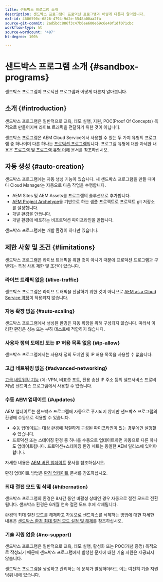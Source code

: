 ```yaml
---
title: 샌드박스 프로그램 소개
description: 샌드박스 프로그램이 프로덕션 프로그램과 어떻게 다른지 알아봅니다.
exl-id: 4606590c-6826-4794-9d2e-5548a00aa2fa
source-git-commit: 2ad5bdc886f3c47b6ee600e69c6e40f1df071cbc
workflow-type: ht
source-wordcount: '487'
ht-degree: 100%

---
```



# 샌드박스 프로그램 소개 {#sandbox-programs}

샌드박스 프로그램이 프로덕션 프로그램과 어떻게 다른지 알아봅니다.

## 소개 {#introduction}

샌드박스 프로그램은 일반적으로 교육, 데모 실행, 지원, POC(Proof Of Concepts) 목적으로 만들어지며 라이브 트래픽을 전달하기 위한 것이 아닙니다.

샌드박스 프로그램은 AEM Cloud Service에서 사용할 수 있는 두 가지 유형의 프로그램 중 하나이며 다른 하나는 [프로덕션 프로그램](introduction-production-programs.md)입니다. 프로그램 유형에 대한 자세한 내용은 [프로그램 및 프로그램 유형 이해](/help/implementing/cloud-manager/getting-access-to-aem-in-cloud/program-types.md) 문서를 참조하십시오.

## 자동 생성 {#auto-creation}

샌드박스 프로그램에는 자동 생성 기능이 있습니다. 새 샌드박스 프로그램을 만들 때마다 Cloud Manager는 자동으로 다음 작업을 수행합니다.

* AEM Sites 및 AEM Assets를 프로그램의 솔루션으로 추가합니다.
* [AEM Project Archetype](https://experienceleague.adobe.com/docs/experience-manager-core-components/using/developing/archetype/overview.html)을 기반으로 하는 샘플 프로젝트로 프로젝트 git 저장소를 설정합니다.
* 개발 환경을 만듭니다.
* 개발 환경에 배포하는 비프로덕션 파이프라인을 만듭니다.

샌드박스 프로그램에는 개발 환경이 하나만 있습니다.

## 제한 사항 및 조건 {#limitations}

샌드박스 프로그램은 라이브 트래픽을 위한 것이 아니기 때문에 프로덕션 프로그램과 구별되는 특정 사용 제한 및 조건이 있습니다.

### 라이브 트래픽 없음 {#live-traffic}

샌드박스 프로그램은 라이브 트래픽을 전달하기 위한 것이 아니므로 [AEM as a Cloud Service 약정](https://www.adobe.com/kr/legal/service-commitments.html)이 적용되지 않습니다.

### 자동 확장 없음 {#auto-scaling}

샌드박스 프로그램에서 생성된 환경은 자동 확장을 위해 구성되지 않습니다. 따라서 이러한 환경은 성능 또는 부하 테스트에 적합하지 않습니다.

### 사용자 정의 도메인 또는 IP 허용 목록 없음 {#ip-allow}

샌드박스 프로그램에서는 사용자 정의 도메인 및 IP 허용 목록을 사용할 수 없습니다.

### 고급 네트워킹 없음 {#advanced-networking}

[고급 네트워킹 기능](/help/security/configuring-advanced-networking.md) (예: VPN, 비표준 포트, 전용 송신 IP 주소 등의 셀프서비스 프로비저닝) 샌드박스 프로그램에서 사용할 수 없습니다.

### 수동 AEM 업데이트 {#updates}

AEM 업데이트는 샌드박스 프로그램에 자동으로 푸시되지 않지만 샌드박스 프로그램의 환경에 수동으로 적용할 수 있습니다.

* 수동 업데이트는 대상 환경에 적절하게 구성된 파이프라인이 있는 경우에만 실행할 수 있습니다.
* 프로덕션 또는 스테이징 환경 중 하나를 수동으로 업데이트하면 자동으로 다른 하나도 업데이트됩니다. 프로덕션+스테이징 환경 세트는 동일한 AEM 릴리스에 있어야 합니다.

자세한 내용은 [AEM 버전 업데이트](/help/implementing/deploying/aem-version-updates.md) 문서를 참조하십시오.

환경 업데이트 방법은 [환경 업데이트](/help/implementing/cloud-manager/manage-environments.md#updating-dev-environment) 문서를 참조하십시오.

### 최대 절전 모드 및 삭제 {#hibernation}

샌드박스 프로그램의 환경은 8시간 동안 비활성 상태인 경우 자동으로 절전 모드로 전환됩니다. 샌드박스 환경은 6개월 연속 절전 모드 후에 삭제됩니다.

환경의 최대 절전 모드를 해제하고 자동으로 샌드박스를 삭제하는 방법에 대한 자세한 내용은 [샌드박스 환경 최대 절전 모드 설정 및 해제](/help/implementing/cloud-manager/getting-access-to-aem-in-cloud/hibernating-environments.md)를 참조하십시오.

### 기술 지원 없음 {#no-support}

샌드박스 프로그램은 일반적으로 교육, 데모 실행, 활성화 또는 POC(개념 증명) 목적으로 작성되기 때문에 샌드박스 프로그램에서 발생한 문제에 대한 기술 지원은 제공되지 않습니다.

샌드박스 프로그램을 생성하고 관리하는 데 문제가 발생하더라도 이는 여전히 기술 지원 범위 내에 있습니다.
